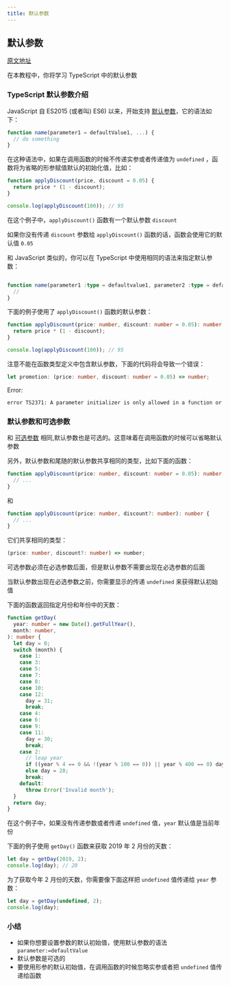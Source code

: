 ```yaml
---
title: 默认参数
---
```


## 默认参数

[原文地址](https://www.typescripttutorial.net/typescript-tutorial/typescript-default-parameters/)

在本教程中，你将学习 TypeScript 中的默认参数

### TypeScript 默认参数介绍

JavaScript 自 ES2015 (或者叫) ES6) 以来，开始支持 [默认参数](https://zh.javascript.info/function-basics#mo-ren-zhi)，它的语法如下：

```ts
function name(parameter1 = defaultValue1, ...) {
  // do something
}
```

在这种语法中，如果在调用函数的时候不传递实参或者传递值为 `undefined` ，函数将为省略的形参赋值默认的初始化值，比如：

```ts
function applyDiscount(price, discount = 0.05) {
  return price * (1 - discount);
}

console.log(applyDiscount(100)); // 95
```

在这个例子中，`applyDiscount()` 函数有一个默认参数 `discount`

如果你没有传递 `discount` 参数给 `applyDiscount()` 函数的话，函数会使用它的默认值 `0.05`

和 JavaScript 类似的，你可以在 TypeScript 中使用相同的语法来指定默认参数：

```ts

function name(parameter1 :type = defaultvalue1, parameter2 :type = defaultvalue2, ...) {
  //
}
```

下面的例子使用了 `applyDiscount()` 函数的默认参数：

```ts
function applyDiscount(price: number, discount: number = 0.05): number {
  return price * (1 - discount);
}

console.log(applyDiscount(100)); // 95
```

注意不能在函数类型定义中包含默认参数，下面的代码将会导致一个错误：

```ts
let promotion: (price: number, discount: number = 0.05) => number;
```

Error:

```sh
error TS2371: A parameter initializer is only allowed in a function or constructor implementation.
```

### 默认参数和可选参数

和 [可选参数](/4-functions/3-optional-parameters/) 相同,默认参数也是可选的。这意味着在调用函数的时候可以省略默认参数

另外，默认参数和尾随的默认参数共享相同的类型，比如下面的函数：

```ts
function applyDiscount(price: number, discount: number = 0.05): number {
  // ...
}
```

和

```ts
function applyDiscount(price: number, discount?: number): number {
  // ...
}
```

它们共享相同的类型：

```ts
(price: number, discount?: number) => number;
```

可选参数必须在必选参数后面，但是默认参数不需要出现在必选参数的后面

当默认参数出现在必选参数之前，你需要显示的传递 `undefined` 来获得默认初始值

下面的函数返回指定月份和年份中的天数：

```ts
function getDay(
  year: number = new Date().getFullYear(),
  month: number,
): number {
  let day = 0;
  switch (month) {
    case 1:
    case 3:
    case 5:
    case 7:
    case 8:
    case 10:
    case 12:
      day = 31;
      break;
    case 4:
    case 6:
    case 9:
    case 11:
      day = 30;
      break;
    case 2:
      // leap year
      if ((year % 4 == 0 && !(year % 100 == 0)) || year % 400 == 0) day = 29;
      else day = 28;
      break;
    default:
      throw Error('Invalid month');
  }
  return day;
}
```

在这个例子中，如果没有传递参数或者传递 `undefined` 值，`year` 默认值是当前年份

下面的例子使用 `getDay()` 函数来获取 2019 年 2 月份的天数：

```ts
let day = getDay(2019, 2);
console.log(day); // 28
```

为了获取今年 2 月份的天数，你需要像下面这样把 `undefined` 值传递给 `year` 参数：

```ts
let day = getDay(undefined, 2);
console.log(day);
```

### 小结

- 如果你想要设置参数的默认初始值，使用默认参数的语法`parameter:=defaultValue`
- 默认参数是可选的
- 要使用形参的默认初始值，在调用函数的时候忽略实参或者把 `undefined` 值传递给函数

